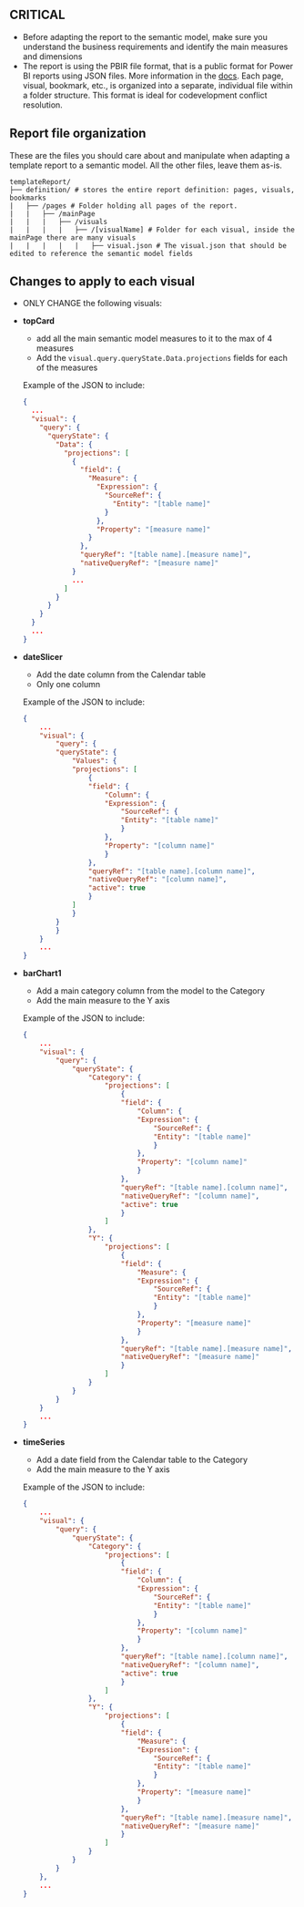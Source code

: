 ## CRITICAL

- Before adapting the report to the semantic model, make sure you understand the business requirements and identify the main measures and dimensions
- The report is using the PBIR file format, that is a public format for Power BI reports using JSON files. More information in the [docs](https://learn.microsoft.com/en-us/power-bi/developer/projects/projects-report?tabs=v2%2Cdesktop#pbir-format). Each page, visual, bookmark, etc., is organized into a separate, individual file within a folder structure. This format is ideal for codevelopment conflict resolution.

## Report file organization

These are the files you should care about and manipulate when adapting a template report to a semantic model. All the other files, leave them as-is.

    templateReport/
    ├── definition/ # stores the entire report definition: pages, visuals, bookmarks
    |   ├── /pages # Folder holding all pages of the report.
    |   |   ├── /mainPage
    |   |   |   ├── /visuals
    |   |   |   |   ├── /[visualName] # Folder for each visual, inside the mainPage there are many visuals
    |   |   |   |   |   ├── visual.json # The visual.json that should be edited to reference the semantic model fields



## Changes to apply to each visual

- ONLY CHANGE the following visuals:

- **topCard**
  
  - add all the main semantic model measures to it to the max of 4 measures
  - Add the `visual.query.queryState.Data.projections` fields for each of the measures

  Example of the JSON to include:

  ```json
  {
    ...
    "visual": {
      "query": {
        "queryState": {
          "Data": {
            "projections": [
              {
                "field": {
                  "Measure": {
                    "Expression": {
                      "SourceRef": {
                        "Entity": "[table name]"
                      }
                    },
                    "Property": "[measure name]"
                  }
                },
                "queryRef": "[table name].[measure name]",
                "nativeQueryRef": "[measure name]"
              }
              ...            
            ]
          }
        }
      }   
    }
    ...
  }
  ```

- **dateSlicer**

    - Add the date column from the Calendar table
    - Only one column

    Example of the JSON to include:

    ```json
    { 
        ...
        "visual": {    
            "query": {
            "queryState": {
                "Values": {
                "projections": [
                    {
                    "field": {
                        "Column": {
                        "Expression": {
                            "SourceRef": {
                            "Entity": "[table name]"
                            }
                        },
                        "Property": "[column name]"
                        }
                    },
                    "queryRef": "[table name].[column name]",
                    "nativeQueryRef": "[column name]",
                    "active": true
                    }
                ]
                }
            }
            }
        }
        ...  
    }
    ```

- **barChart1**

    - Add a main category column from the model to the Category
    - Add the main measure to the Y axis    

    Example of the JSON to include:

    ```json
    { 
        ...
        "visual": {    
            "query": {
                "queryState": {
                    "Category": {
                        "projections": [
                            {
                            "field": {
                                "Column": {
                                "Expression": {
                                    "SourceRef": {
                                    "Entity": "[table name]"
                                    }
                                },
                                "Property": "[column name]"
                                }
                            },
                            "queryRef": "[table name].[column name]",
                            "nativeQueryRef": "[column name]",
                            "active": true
                            }
                        ]
                    },
                    "Y": {
                        "projections": [
                            {
                            "field": {
                                "Measure": {
                                "Expression": {
                                    "SourceRef": {
                                    "Entity": "[table name]"
                                    }
                                },
                                "Property": "[measure name]"
                                }
                            },
                            "queryRef": "[table name].[measure name]",
                            "nativeQueryRef": "[measure name]"
                            }
                        ]
                    }
                }
            }
        }
        ...  
    }
    ```

- **timeSeries**

    - Add a date field from the Calendar table to the Category    
    - Add the main measure to the Y axis    

    Example of the JSON to include:

    ```json
    { 
        ...
        "visual": {            
            "query": {
                "queryState": {
                    "Category": {
                        "projections": [
                            {
                            "field": {
                                "Column": {
                                "Expression": {
                                    "SourceRef": {
                                    "Entity": "[table name]"
                                    }
                                },
                                "Property": "[column name]"
                                }
                            },
                            "queryRef": "[table name].[column name]",
                            "nativeQueryRef": "[column name]",
                            "active": true
                            }
                        ]
                    },
                    "Y": {
                        "projections": [
                            {
                            "field": {
                                "Measure": {
                                "Expression": {
                                    "SourceRef": {
                                    "Entity": "[table name]"
                                    }
                                },
                                "Property": "[measure name]"
                                }
                            },
                            "queryRef": "[table name].[measure name]",
                            "nativeQueryRef": "[measure name]"
                            }
                        ]
                    }
                }
            }            
        },
        ...  
    }
    ```